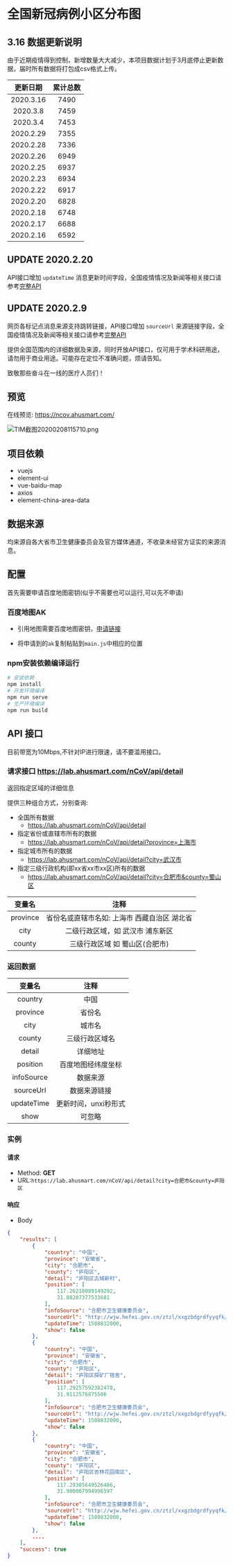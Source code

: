 # 全国新冠病例小区分布图


## 3.16 数据更新说明 

由于近期疫情得到控制，新增数量大大减少，本项目数据计划于3月底停止更新数据，届时所有数据将打包成csv格式上传。

| 更新日期 | 累计总数 |
| :------------: | :---------: |
|2020.3.16 | 7490 |
|2020.3.8 | 7459 |
|2020.3.4 | 7453 |
|2020.2.29 | 7355 |
|2020.2.28 | 7336 |
|2020.2.26 | 6949 |
|2020.2.25 | 6937 |
|2020.2.23 | 6934 |
|2020.2.22 | 6917 |
|2020.2.20 | 6828 |
|2020.2.18 | 6748 |
|2020.2.17 | 6688 |
|2020.2.16 | 6592 |


## UPDATE 2020.2.20

API接口增加 `updateTime` 消息更新时间字段，全国疫情情况及新闻等相关接口请参考[完整API](https://github.com/hack-fang/nCov/blob/master/API.md)


## UPDATE 2020.2.9

网页各标记点消息来源支持跳转链接，API接口增加 `sourceUrl` 来源链接字段，全国疫情情况及新闻等相关接口请参考[完整API](https://github.com/hack-fang/nCov/blob/master/API.md)


提供全国范围内的详细数据及来源，同时开放API接口，仅可用于学术科研用途，请勿用于商业用途。可能存在定位不准确问题，烦请告知。


致敬那些奋斗在一线的医疗人员们！


## 预览

在线预览: https://ncov.ahusmart.com/

![TIM截图20200208115710.png](https://i.loli.net/2020/02/08/WXCkU4YZtjQobsr.png)



## 项目依赖

- vuejs
- element-ui
- vue-baidu-map
- axios
- element-china-area-data

## 数据来源

均来源自各大省市卫生健康委员会及官方媒体通道，不收录未经官方证实的来源消息。


## 配置

首先需要申请百度地图密钥(似乎不需要也可以运行,可以先不申请)

### 百度地图AK

- 引用地图需要百度地图密钥，[申请链接](http://lbsyun.baidu.com/apiconsole/key)

- 将申请到的`ak`复制粘贴到`main.js`中相应的位置

### npm安装依赖编译运行

```bash
# 安装依赖
npm install
# 开发环境编译
npm run serve
# 生产环境编译
npm run build
```


## API 接口

目前带宽为10Mbps,不针对IP进行限速，请不要滥用接口。


### 请求接口 https://lab.ahusmart.com/nCoV/api/detail

返回指定区域的详细信息

提供三种组合方式，分别查询:
-  全国所有数据
    - https://lab.ahusmart.com/nCoV/api/detail
-  指定省份或直辖市所有的数据
    - https://lab.ahusmart.com/nCoV/api/detail?province=上海市
-  指定城市所有的数据
    - https://lab.ahusmart.com/nCoV/api/detail?city=武汉市
-  指定三级行政机构(即xx省xx市xx区)所有的数据
    - https://lab.ahusmart.com/nCoV/api/detail?city=合肥市&county=蜀山区


|  变量名 |  注释 |
| :------------: | :------------: |
| province  | 省份名或直辖市名如: 上海市 西藏自治区 湖北省 |
| city  | 二级行政区域，如 武汉市 浦东新区  |
| county  | 三级行政区域 如 蜀山区(合肥市) |

### 返回数据 


|  变量名 |  注释 |
| :------------: | :------------: |
|  country |  中国 |
|  province | 省份名  |
| city  |  城市名 |
|  county |  	三级行政区域名  |
| detail |  详细地址 |
| position  | 百度地图经纬度坐标  |
| infoSource  | 数据来源  |
| sourceUrl  | 数据来源链接  |
| updateTime  | 更新时间，unxi秒形式  |
|  show |   	可忽略 |



### 实例 

#### 请求

- Method: **GET**
- URL:```https://lab.ahusmart.com/nCoV/api/detail?city=合肥市&county=庐阳区```


#### 响应

- Body

```json
{
    "results": [
        {
            "country": "中国",
            "province": "安徽省",
            "city": "合肥市",
            "county": "庐阳区",
            "detail": "庐阳区古城新村",
            "position": [
                117.26218089149292,
                31.88207377533681
            ],
            "infoSource": "合肥市卫生健康委员会",
            "sourceUrl": "http://wjw.hefei.gov.cn/ztzl/xxgzbdgrdfyyqfk/xxfb/17723463.html",
            "updateTime": 1580832000,
            "show": false
        },
        {
            "country": "中国",
            "province": "安徽省",
            "city": "合肥市",
            "county": "庐阳区",
            "detail": "庐阳区探矿厂宿舍",
            "position": [
                117.29257592382478,
                31.9112576875506
            ],
            "infoSource": "合肥市卫生健康委员会",
            "sourceUrl": "http://wjw.hefei.gov.cn/ztzl/xxgzbdgrdfyyqfk/xxfb/17723463.html",
            "updateTime": 1580832000,
            "show": false
        },
        {
            "country": "中国",
            "province": "安徽省",
            "city": "合肥市",
            "county": "庐阳区",
            "detail": "庐阳区杏林花园南区",
            "position": [
                117.29385649526486,
                31.900067994996597
            ],
            "infoSource": "合肥市卫生健康委员会",
            "sourceUrl": "http://wjw.hefei.gov.cn/ztzl/xxgzbdgrdfyyqfk/xxfb/17723463.html",
            "updateTime": 1580832000,
            "show": false
        },
        ....
    ],
    "success": true
}
```







